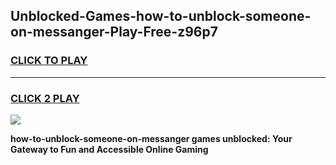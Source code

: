 
## Unblocked-Games-how-to-unblock-someone-on-messanger-Play-Free-z96p7
<h3>
<a href="https://premium76.site?title=how-to-unblock-someone-on-messanger&ref=23A">CLICK TO PLAY</a></h3>
<hr>

<h3>
<a href="https://premium76.site?title=how-to-unblock-someone-on-messanger&ref=23A">CLICK 2 PLAY</a>
  
</h3>

<a href="https://premium76.site?title=how-to-unblock-someone-on-messanger&ref=23A"><img src="https://clearcache.store/games.png"></a>


**how-to-unblock-someone-on-messanger games unblocked: Your Gateway to Fun and Accessible Online Gaming**
